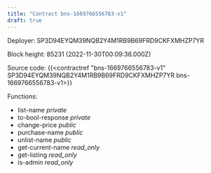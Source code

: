 ```yaml
---
title: "Contract bns-1669766556783-v1"
draft: true
---
```

Deployer: SP3D94EYQM39NQB2Y4M1RB9B69FRD9CKFXMHZP7YR


 



Block height: 85231 (2022-11-30T00:09:36.000Z)

Source code: {{<contractref "bns-1669766556783-v1" SP3D94EYQM39NQB2Y4M1RB9B69FRD9CKFXMHZP7YR bns-1669766556783-v1>}}

Functions:

* list-name _private_
* to-bool-response _private_
* change-price _public_
* purchase-name _public_
* unlist-name _public_
* get-current-name _read_only_
* get-listing _read_only_
* is-admin _read_only_
